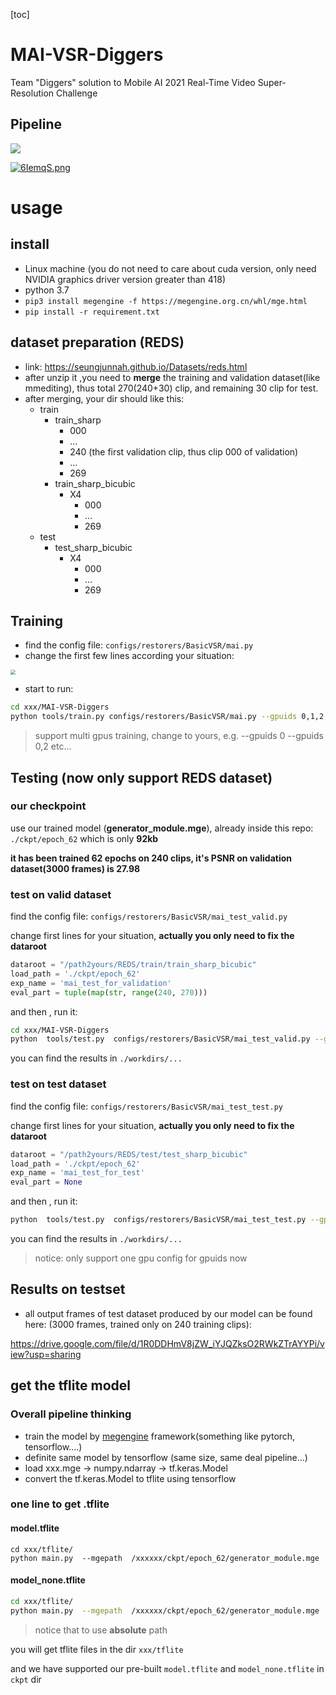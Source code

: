 

[toc]

# MAI-VSR-Diggers

Team "Diggers" solution to Mobile AI 2021 Real-Time Video Super-Resolution Challenge

## Pipeline

![](https://www.hualigs.cn/image/60578e1618d5f.jpg)

[![6IemqS.png](https://z3.ax1x.com/2021/03/22/6IemqS.png)](https://imgtu.com/i/6IemqS)

# usage

## install

* Linux machine (you do not need to care about cuda version, only need NVIDIA graphics driver version greater than 418)
* python 3.7
* `pip3 install megengine -f https://megengine.org.cn/whl/mge.html`
* `pip install -r requirement.txt `

## dataset preparation (REDS)

* link:    https://seungjunnah.github.io/Datasets/reds.html
* after unzip it ,you need to **merge** the training and validation dataset(like mmediting), thus total 270(240+30) clip, and remaining 30 clip for test.
* after merging,  your dir should like this:
  * train
    * train_sharp
      * 000
      * ...
      * 240 (the first validation clip, thus clip 000 of validation)
      * ...
      * 269
    * train_sharp_bicubic
      * X4
        * 000
        * ...
        * 269
  * test
    * test_sharp_bicubic
      * X4
        * 000
        * ...
        * 269

## Training

* find the config file:  `configs/restorers/BasicVSR/mai.py `
* change the first few lines according your situation:

<img src="https://www.hualigs.cn/image/60579011b098b.jpg" style="zoom: 50%;" />

* start to run:

```bash
cd xxx/MAI-VSR-Diggers
python tools/train.py configs/restorers/BasicVSR/mai.py --gpuids 0,1,2,3 -d
```

> support multi gpus training, change to yours, e.g.  --gpuids 0     --gpuids 0,2       etc...

## Testing  (now only support REDS dataset)

### our checkpoint

use our trained model (**generator_module.mge**), already inside this repo:  `./ckpt/epoch_62`   which is only  **92kb**

**it has been trained 62 epochs on 240 clips, it's PSNR on validation dataset(3000 frames) is 27.98**

### test on valid dataset

find the config file:  `configs/restorers/BasicVSR/mai_test_valid.py` 

change first lines for your situation, **actually you only need to fix the dataroot**

```python
dataroot = "/path2yours/REDS/train/train_sharp_bicubic"
load_path = './ckpt/epoch_62'
exp_name = 'mai_test_for_validation'
eval_part = tuple(map(str, range(240, 270)))
```

and then , run  it:

```bash
cd xxx/MAI-VSR-Diggers
python  tools/test.py  configs/restorers/BasicVSR/mai_test_valid.py --gpuids 0 -d
```

you can find the results in `./workdirs/...`

### test on test dataset

find the config file:  `configs/restorers/BasicVSR/mai_test_test.py` 

change first lines for your situation, **actually you only need to fix the dataroot**

```python
dataroot = "/path2yours/REDS/test/test_sharp_bicubic"
load_path = './ckpt/epoch_62'
exp_name = 'mai_test_for_test'
eval_part = None
```

and then , run  it:

```bash
python  tools/test.py  configs/restorers/BasicVSR/mai_test_test.py --gpuids 0 -d
```

you can find the results in `./workdirs/...`

> notice: only support one gpu config for gpuids now

## Results on testset

* all output frames of test dataset produced by our model can be found here:  (3000 frames, trained only on 240 training clips): 

https://drive.google.com/file/d/1R0DDHmV8jZW_iYJQZksO2RWkZTrAYYPi/view?usp=sharing

## get the tflite model

### Overall pipeline thinking

* train the model by [megengine](https://megengine.org.cn/) framework(something like pytorch, tensorflow....)
* definite same model by tensorflow (same size, same deal pipeline...)
* load xxx.mge -> numpy.ndarray -> tf.keras.Model
* convert the tf.keras.Model to tflite using tensorflow

### one line to get .tflite

#### model.tflite

```
cd xxx/tflite/
python main.py  --mgepath  /xxxxxx/ckpt/epoch_62/generator_module.mge
```

#### model_none.tflite

```bash
cd xxx/tflite/
python main.py  --mgepath  /xxxxxx/ckpt/epoch_62/generator_module.mge  -n
```

> notice that to use **absolute** path 

you will get tflite files in the dir `xxx/tflite`

and we have supported our pre-built  `model.tflite`  and `model_none.tflite`  in `ckpt` dir